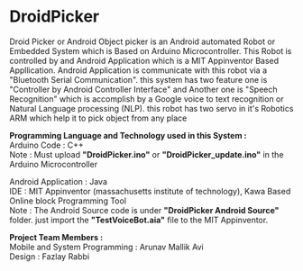 # DroidPicker
Droid Picker or Android Object picker is an Android automated Robot or Embedded System which is Based on Arduino Microcontroller. This Robot is controlled by and Android Application which is a MIT Appinventor Based Appllication. Android Application is communicate with this robot via a "Bluetooth Serial Communication". this system has two feature one is "Controller by Android Controller Interface" and Another one is "Speech Recognition" which is accomplish by a Google voice to text recognition or Natural Language processing (NLP). this robot has two servo in it's Robotics ARM which help it to pick object from any place </br>

<b>Programming Language and Technology used in this System : </b></br>
Arduino Code : C++ </br>
Note : Must upload <b>"DroidPicker.ino"</b> or <b>"DroidPicker_update.ino"</b> in the Arduino Microcontroller </br>

Android Application : Java </br>
IDE : MIT Appinventor (massachusetts institute of technology), Kawa Based Online block Programming Tool </br>
Note : The Android Source code is under <b>"DroidPicker Android Source"</b> folder. just import the <b>"TestVoiceBot.aia"</b> file to the MIT Appinventor.

<b>Project Team Members : </b></br>
Mobile and System Programming : Arunav Mallik Avi </br>
Design : Fazlay Rabbi



